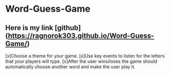 # Word-Guess-Game
## Here is my link [github] (https://ragnorok303.github.io/Word-Guess-Game/) 
[x]Choose a theme for your game.
[x]Use key events to listen for the letters that your players will type.
[x]After the user wins/loses the game should automatically choose another word and make the user play it.
